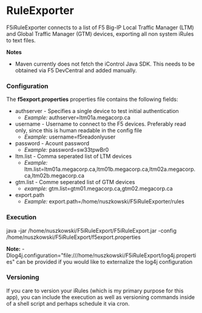 RuleExporter
===============

F5iRuleExporter connects to a list of F5 Big-IP Local Traffic Manager (LTM) and Global Traffic Manager (GTM) devices, exporting all non system iRules to text files.

**Notes** 
 + Maven currently does not fetch the iControl Java SDK. This needs to be obtained via F5 DevCentral and added manually.

### Configuration

The **f5export.properties** properties file contains the following fields:

 + authserver - Specifies a single device to test initial authentication
    + *Example:* authserver=ltm01a.megacorp.ca
 + username - Username to connect to the F5 devices. Preferably read only, since this is human readable in the config file
    + *Example:* username=f5readonlyuser 
 + password - Acount password
    + *Example:* password=sw33tpwBr0  
 + ltm.list - Comma seperated list of LTM devices
    + *Example:* ltm.list=ltm01a.megacorp.ca,ltm01b.megacorp.ca,ltm02a.megacorp.ca,ltm02b.megacorp.ca
 + gtm.list - Comme seperated list of GTM devices
    + *example:* gtm.list=gtm01.megacorp.ca,gtm02.megacorp.ca
 + export.path
    + *Example:* export.path=/home/nuszkowski/F5iRuleExporter/rules


### Execution

java -jar /home/nuszkowski/F5iRuleExport/F5iRuleExport.jar -config /home/nuszkowski/F5iRuleExport/f5export.properties

**Note:** -Dlog4j.configuration="file:///home/nuszkowski/F5iRuleExport/log4j.properties" can be provided if you would like to externalize the log4j configuration

### Versioning

If you care to version your iRules (which is my primary purpose for this app), you can include the execution as well as
versioning commands inside of a shell script and perhaps schedule it via cron.

